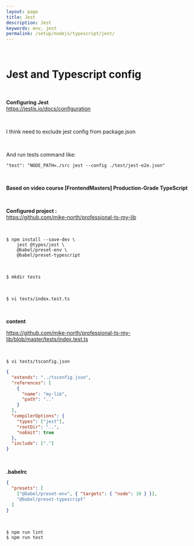 ```yaml
---
layout: page
title: Jest
description: Jest
keywords: env, jest
permalink: /setup/nodejs/typescript/jest/
---
```


<br/>

# Jest and Typescript config

<br/>

**Configuring Jest**  
https://jestjs.io/docs/configuration

<br/>

I think need to exclude jest config from package.json

<br/>

And run tests command like:

```
"test": "NODE_PATH=./src jest --config ./test/jest-e2e.json"
```

<!--

```
,
  "jest": {
    "moduleFileExtensions": [
      "js",
      "json",
      "ts"
    ],
    "rootDir": "src",
    "testRegex": ".*\\.spec\\.ts$",
    "transform": {
      "^.+\\.(t|j)s$": "ts-jest"
    },
    "collectCoverageFrom": [
      "**/*.(t|j)s"
    ],
    "coverageDirectory": "../coverage",
    "testEnvironment": "node"
  }
```

-->

<br/>

**Based on video course [FrontendMasters] Production-Grade TypeScript**

<br/>

**Configured project :**  
https://github.com/mike-north/professional-ts-my-lib

<br/>

```
$ npm install --save-dev \
    jest @types/jest \
    @babel/preset-env \
    @babel/preset-typescript
```

<br/>

    $ mkdir tests

<br/>

    $ vi tests/index.test.ts

<br/>

**content**

https://github.com/mike-north/professional-ts-my-lib/blob/master/tests/index.test.ts

<br/>

    $ vi tests/tsconfig.json

```json
{
  "extends": "../tsconfig.json",
  "references": [
    {
      "name": "my-lib",
      "path": ".."
    }
  ],
  "compilerOptions": {
    "types": ["jest"],
    "rootDir": "..",
    "noEmit": true
  },
  "include": ["."]
}
```

<br/>

**.babelrc**

```json
{
  "presets": [
    ["@babel/preset-env", { "targets": { "node": 10 } }],
    "@babel/preset-typescript"
  ]
}
```

<br/>

```
$ npm run lint
$ npm run test
```
